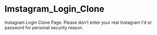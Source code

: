 # Imstagram_Login_Clone
Instagram Login Clone Page. Please don't enter your real Instagram I'd or  password for personal security reason.
